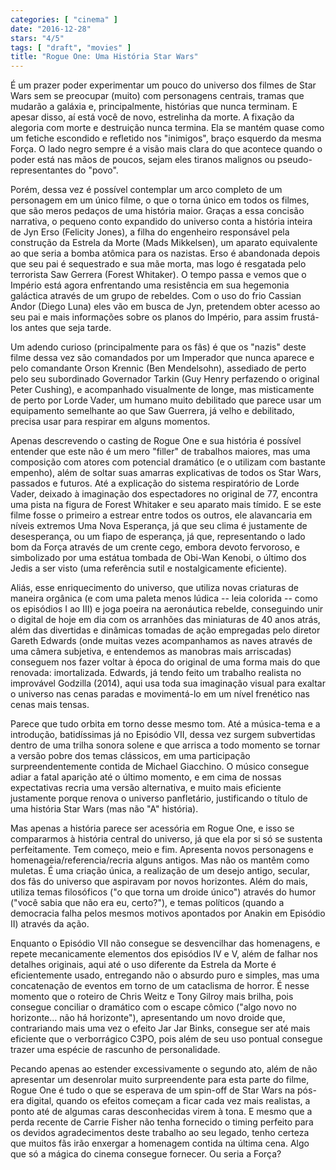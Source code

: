 ```yaml
---
categories: [ "cinema" ]
date: "2016-12-28"
stars: "4/5"
tags: [ "draft", "movies" ]
title: "Rogue One: Uma História Star Wars"
---
```

É um prazer poder experimentar um pouco do universo dos filmes de
Star Wars sem se preocupar (muito) com personagens centrais, tramas que
mudarão a galáxia e, principalmente, histórias que nunca terminam. E
apesar disso, aí está você de novo, estrelinha da morte. A fixação
da alegoria com morte e destruição nunca termina. Ela se mantém quase
como um fetiche escondido e refletido nos "inimigos", braço esquerdo da
mesma Força. O lado negro sempre é a visão mais clara do que acontece
quando o poder está nas mãos de poucos, sejam eles tiranos malignos
ou pseudo-representantes do "povo".

Porém, dessa vez é possível contemplar um arco completo de um
personagem em um único filme, o que o torna único em todos os filmes,
que são meros pedaços de uma história maior. Graças a essa concisão
narrativa, o pequeno conto expandido do universo conta a história inteira
de Jyn Erso (Felicity Jones), a filha do engenheiro responsável pela
construção da Estrela da Morte (Mads Mikkelsen), um aparato equivalente
ao que seria a bomba atômica para os nazistas. Erso é abandonada depois
que seu pai é sequestrado e sua mãe morta, mas logo é resgatada pelo
terrorista Saw Gerrera (Forest Whitaker). O tempo passa e vemos que
o Império está agora enfrentando uma resistência em sua hegemonia
galáctica através de um grupo de rebeldes. Com o uso do frio Cassian
Andor (Diego Luna) eles vão em busca de Jyn, pretendem obter acesso
ao seu pai e mais informações sobre os planos do Império, para assim
frustá-los antes que seja tarde.

Um adendo curioso (principalmente para os fãs) é que os "nazis" deste
filme dessa vez são comandados por um Imperador que nunca aparece
e pelo comandante Orson Krennic (Ben Mendelsohn), assediado de perto
pelo seu subordinado Governador Tarkin (Guy Henry perfazendo o original
Peter Cushing), e acompanhado visualmente de longe, mas misticamente
de perto por Lorde Vader, um humano muito debilitado que parece usar
um equipamento semelhante ao que Saw Guerrera, já velho e debilitado,
precisa usar para respirar em alguns momentos.

Apenas descrevendo o casting de Rogue One e sua história é possível
entender que este não é um mero "filler" de trabalhos maiores, mas
uma composição com atores com potencial dramático (e o utilizam
com bastante empenho), além de soltar suas amarras explicativas
de todos os Star Wars, passados e futuros. Até a explicação do
sistema respiratório de Lorde Vader, deixado à imaginação dos
espectadores no original de 77, encontra uma pista na figura de Forest
Whitaker e seu aparato mais tímido. E se este filme fosse o primeiro
a estrear entre todos os outros, ele alavancaria em níveis extremos
Uma Nova Esperança, já que seu clima é justamente de desesperança,
ou um fiapo de esperança, já que, representando o lado bom da Força
através de um crente cego, embora devoto fervoroso, e simbolizado por
uma estátua tombada de Obi-Wan Kenobi, o último dos Jedis a ser visto
(uma referência sutil e nostalgicamente eficiente).

Aliás, esse enriquecimento do universo, que utiliza novas criaturas
de maneira orgânica (e com uma paleta menos lúdica -- leia colorida
-- como os episódios I ao III) e joga poeira na aeronáutica rebelde,
conseguindo unir o digital de hoje em dia com os arranhões das miniaturas
de 40 anos atrás, além das divertidas e dinâmicas tomadas de ação
empregadas pelo diretor Gareth Edwards (onde muitas vezes acompanhamos
as naves através de uma câmera subjetiva, e entendemos as manobras mais
arriscadas) conseguem nos fazer voltar à época do original de uma forma
mais do que renovada: imortalizada. Edwards, já tendo feito um trabalho
realista no improvável Godzilla (2014), aqui usa toda sua imaginação
visual para exaltar o universo nas cenas paradas e movimentá-lo em um
nível frenético nas cenas mais tensas.

Parece que tudo orbita em torno desse mesmo tom. Até a música-tema
e a introdução, batidíssimas já no Episódio VII, dessa vez
surgem subvertidas dentro de uma trilha sonora solene e que arrisca
a todo momento se tornar a versão pobre dos temas clássicos, em
uma participação surpreendentemente contida de Michael Giacchino. O
músico consegue adiar a fatal aparição até o último momento, e em
cima de nossas expectativas recria uma versão alternativa, e muito mais
eficiente justamente porque renova o universo panfletário, justificando
o título de uma história Star Wars (mas não "A" história).

Mas apenas a história parece ser acessória em Rogue One, e isso se
compararmos à história central do universo, já que ela por si só
se sustenta perfeitamente. Tem começo, meio e fim. Apresenta novos
personagens e homenageia/referencia/recria alguns antigos. Mas não os
mantêm como muletas. É uma criação única, a realização de um
desejo antigo, secular, dos fãs do universo que aspiravam por novos
horizontes. Além do mais, utiliza temas filosóficos ("o que torna
um droide único") através do humor ("você sabia que não era eu,
certo?"), e temas políticos (quando a democracia falha pelos mesmos
motivos apontados por Anakin em Episódio II) através da ação.

Enquanto o Episódio VII não consegue se desvencilhar das homenagens,
e repete mecanicamente elementos dos episódios IV e V, além de falhar
nos detalhes originais, aqui até o uso diferente da Estrela da Morte
é eficientemente usado, entregando não o absurdo puro e simples, mas
uma concatenação de eventos em torno de um cataclisma de horror. É
nesse momento que o roteiro de Chris Weitz e Tony Gilroy mais brilha,
pois consegue conciliar o dramático com o escape cômico ("algo novo
no horizonte... não há horizonte"), apresentando um novo droide que,
contrariando mais uma vez o efeito Jar Jar Binks, consegue ser até
mais eficiente que o verborrágico C3PO, pois além de seu uso pontual
consegue trazer uma espécie de rascunho de personalidade.

Pecando apenas ao estender excessivamente o segundo ato, além de não
apresentar um desenrolar muito surpreendente para esta parte do filme,
Rogue One é tudo o que se esperava de um spin-off de Star Wars na
pós-era digital, quando os efeitos começam a ficar cada vez mais
realistas, a ponto até de algumas caras desconhecidas virem à tona. E
mesmo que a perda recente de Carrie Fisher não tenha fornecido o timing
perfeito para os devidos agradecimentos deste trabalho ao seu legado,
tenho certeza que muitos fãs irão enxergar a homenagem contida na
última cena. Algo que só a mágica do cinema consegue fornecer. Ou
seria a Força?

